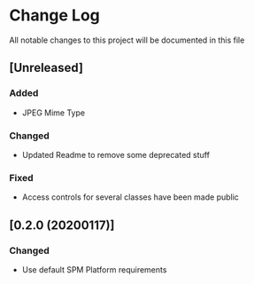 
# Change Log
All notable changes to this project will  be documented in this file

## [Unreleased]
### Added
- JPEG Mime Type

### Changed
- Updated Readme to remove some deprecated stuff

### Fixed
- Access controls for several classes have been made public

## [0.2.0 (20200117)]
### Changed
- Use default SPM Platform requirements

